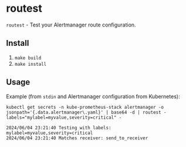 # routest

`routest` - Test your Alertmanager route configuration.

## Install

1. `make build`
2. `make install`

## Usage

Example (from `stdin` and Alertmanager configuration from Kubernetes):
```
kubectl get secrets -n kube-prometheus-stack alertmanager -o jsonpath='{.data.alertmanager\.yaml}' | base64 -d | routest -labels="mylabel=myvalue,severity=critical" -

2024/06/04 23:21:40 Testing with labels: mylabel=myvalue,severity=critical
2024/06/04 23:21:40 Matches receiver: send_to_receiver
```
